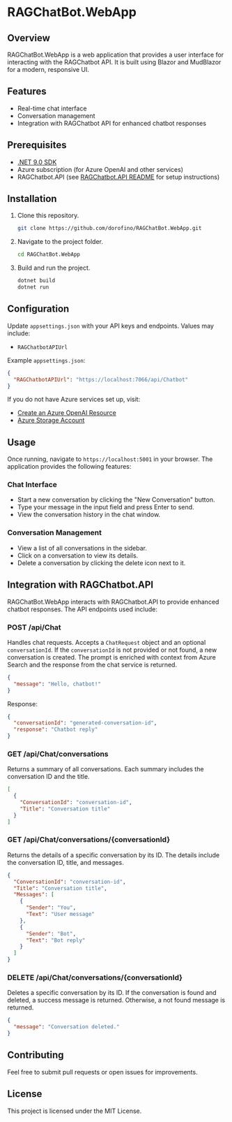 # RAGChatBot.WebApp

## Overview
RAGChatBot.WebApp is a web application that provides a user interface for interacting with the RAGChatbot API. It is built using Blazor and MudBlazor for a modern, responsive UI.

## Features
- Real-time chat interface
- Conversation management
- Integration with RAGChatbot API for enhanced chatbot responses

## Prerequisites
- [.NET 9.0 SDK](https://dotnet.microsoft.com/en-us/download)
- Azure subscription (for Azure OpenAI and other services)
- RAGChatbot.API (see [RAGChatbot.API README](../RAGChatbot.API/README.md) for setup instructions)

## Installation
1. Clone this repository.
    ```sh
    git clone https://github.com/dorofino/RAGChatBot.WebApp.git
    ```
2. Navigate to the project folder.
    ```sh
    cd RAGChatBot.WebApp
    ```
3. Build and run the project.
    ```sh
    dotnet build
    dotnet run
    ```

## Configuration
Update `appsettings.json` with your API keys and endpoints. Values may include:
- `RAGChatbotAPIUrl`

Example `appsettings.json`:
```json
{
  "RAGChatbotAPIUrl": "https://localhost:7066/api/Chatbot"
}
```

If you do not have Azure services set up, visit:
- [Create an Azure OpenAI Resource](https://learn.microsoft.com/azure/cognitive-services/openai/how-to/create-resource)
- [Azure Storage Account](https://azure.microsoft.com/services/storage/)

## Usage
Once running, navigate to `https://localhost:5001` in your browser. The application provides the following features:

### Chat Interface
- Start a new conversation by clicking the "New Conversation" button.
- Type your message in the input field and press Enter to send.
- View the conversation history in the chat window.

### Conversation Management
- View a list of all conversations in the sidebar.
- Click on a conversation to view its details.
- Delete a conversation by clicking the delete icon next to it.

## Integration with RAGChatbot.API
RAGChatBot.WebApp interacts with RAGChatbot.API to provide enhanced chatbot responses. The API endpoints used include:

### POST /api/Chat
Handles chat requests. Accepts a `ChatRequest` object and an optional `conversationId`. If the `conversationId` is not provided or not found, a new conversation is created. The prompt is enriched with context from Azure Search and the response from the chat service is returned.
```json
{
  "message": "Hello, chatbot!"
}
```
Response:
```json
{
  "conversationId": "generated-conversation-id",
  "response": "Chatbot reply"
}
```

### GET /api/Chat/conversations
Returns a summary of all conversations. Each summary includes the conversation ID and the title.
```json
[
  {
    "ConversationId": "conversation-id",
    "Title": "Conversation title"
  }
]
```

### GET /api/Chat/conversations/{conversationId}
Returns the details of a specific conversation by its ID. The details include the conversation ID, title, and messages.
```json
{
  "ConversationId": "conversation-id",
  "Title": "Conversation title",
  "Messages": [
    {
      "Sender": "You",
      "Text": "User message"
    },
    {
      "Sender": "Bot",
      "Text": "Bot reply"
    }
  ]
}
```

### DELETE /api/Chat/conversations/{conversationId}
Deletes a specific conversation by its ID. If the conversation is found and deleted, a success message is returned. Otherwise, a not found message is returned.
```json
{
  "message": "Conversation deleted."
}
```

## Contributing
Feel free to submit pull requests or open issues for improvements.

## License
This project is licensed under the MIT License.